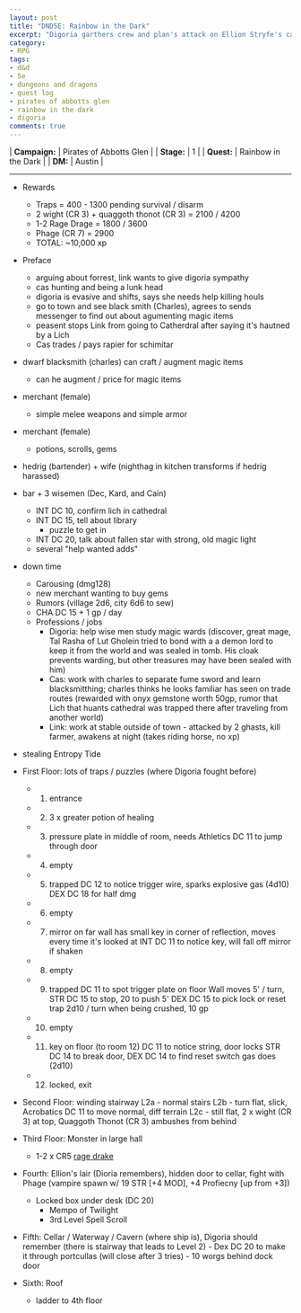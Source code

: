 ```yaml
---
layout: post
title: "DND5E: Rainbow in the Dark"
excerpt: "Digoria garthers crew and plan's attack on Ellion Stryfe's castle"
category:
- RPG
tags:
- d&d
- 5e
- dungeons and dragons
- quest log
- pirates of abbotts glen
- rainbow in the dark
- digoria
comments: true
---
```


| **Campaign:** | Pirates of Abbotts Glen |
| **Stage:**    | 1                       |
| **Quest:**    | Rainbow in the Dark     |
| **DM:**       | Austin                  |

---

- Rewards
	- Traps = 400 - 1300 pending survival / disarm
	- 2 wight (CR 3) + quaggoth thonot (CR 3) = 2100 / 4200
	- 1-2 Rage Drage = 1800 / 3600
	- Phage (CR 7) = 2900
	- TOTAL: ~10,000 xp
	
- Preface
  - arguing about forrest, link wants to give digoria sympathy
  - cas hunting and being a lunk head
  - digoria is evasive and shifts, says she needs help killing houls
  - go to town and see black smith (Charles), agrees to sends messenger to find out about agumenting magic items
  - peasent stops Link from going to Catherdral after saying it's hautned by a Lich
  - Cas trades / pays rapier for schimitar
  
- dwarf blacksmith (charles) can craft / augment magic items
  - can he augment / price for magic items
- merchant (female) 
  - simple melee weapons and simple armor
- merchant (female) 
  - potions, scrolls, gems
- hedrig (bartender) + wife (nighthag in kitchen transforms if hedrig harassed)


- bar + 3 wisemen (Dec, Kard, and Cain)
  - INT DC 10, confirm lich in cathedral
  - INT DC 15, tell about library
    - puzzle to get in 
  - INT DC 20, talk about fallen star with strong, old magic light
  - several "help wanted adds"
    
- down time
  - Carousing (dmg128)
  - new merchant wanting to buy gems
  - Rumors (village 2d6, city 6d6 to sew)
  - CHA DC 15 + 1 gp / day
  - Professions / jobs
    - Digoria:  help wise men study magic wards (discover, great mage, Tal Rasha of Lut Gholein tried to bond with a a demon lord to keep it from the world and was sealed in tomb. His cloak prevents warding, but other treasures may have been sealed with him)
    - Cas:  work with charles to separate fume sword and learn blacksmitthing; charles thinks he looks familiar has seen on trade routes (rewarded with onyx gemstone worth 50gp, rumor that Lich that huants cathedral was trapped there after traveling from another world)
    - Link: work at stable outside of town - attacked by 2 ghasts, kill farmer, awakens at night (takes riding horse, no xp)


- stealing Entropy Tide
- First Floor: lots of traps / puzzles (where Digoria fought before)
	- 1) entrance
	- 2) 3 x greater potion of healing
	- 3) pressure plate in middle of room, needs Athletics DC 11 to jump through door
	- 4) empty
	- 5) trapped
		DC 12 to notice trigger wire, sparks explosive gas
		(4d10) DEX DC 18 for half dmg
	- 6) empty
	- 7) mirror on far wall
		has small key in corner of reflection, moves every time it's looked at
		INT DC 11 to notice key, will fall off mirror if shaken
	- 8) empty
	- 9) trapped
		DC 11 to spot trigger plate on floor
		Wall moves 5' / turn, STR DC 15 to stop, 20 to push 5'
		DEX DC 15 to pick lock or reset trap
		2d10 / turn when being crushed, 10 gp
	- 10) empty
	- 11) key on floor (to room 12)
		DC 11 to notice string, door locks
		STR DC 14 to break door, DEX DC 14 to find reset switch
		gas does (2d10)
	- 12) locked, exit
		
- Second Floor:  winding stairway
	L2a - normal stairs
	L2b - turn flat, slick, Acrobatics DC 11 to move normal, diff terrain
	L2c - still flat, 2 x wight (CR 3) at top, Quaggoth Thonot (CR 3) ambushes from behind

- Third Floor:  Monster in large hall
	- 1-2 x CR5 [rage drake](https://s-media-cache-ak0.pinimg.com/736x/d7/94/1e/d7941ece84caa6e7cbe336ae05522da7.jpg)
	
- Fourth:  Ellion's lair (Dioria remembers), hidden door to cellar, fight with Phage (vampire spawn w/ 19 STR [+4 MOD], +4 Profiecny [up from +3])
	- Locked box under desk (DC 20)
	  - Mempo of Twilight
	  - 3rd Level Spell Scroll

- Fifth:  Cellar / Waterway / Cavern (where ship is), Digoria should remember (there is stairway that leads to Level 2)
		- Dex DC 20 to make it through portcullas (will close after 3 tries)
		- 10 worgs behind dock door

- Sixth: Roof
  - ladder to 4th floor
  
<!--
2 hours role playing
-->